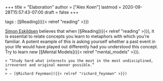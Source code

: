 +++
title = "Elaboration"
author = ["Alex Koen"]
lastmod = 2020-09-28T15:57:43-07:00
draft = false
+++

tags
: [§Reading]({{< relref "reading" >}})


[Simon Eskildsen](https://sirupsen.com/read/) believes that when [§Reading]({{< relref "reading" >}}), it is essential to relate concepts you learn to metaphors with which you're familiar. A potent example of this is asking yourself whether a past event in your life would have played out differently had you understood this concept. Try to learn new [§Mental Models]({{< relref "mental_models" >}}).

    > “Study hard what interests you the most in the most undisciplined, irreverent and original manner possible.”
    >
    > — [§Richard Feynman]({{< relref "richard_feynman" >}})
